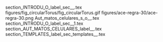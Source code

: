 section_INTRODU_O_label_sec__.tex
figures/fig_circularTorus/fig_circularTorus.gif
figures/ace-regra-30/ace-regra-30.png
Aut_matos_celulares_s_o__.tex
section_INTRODU_O_label_sec__1.tex
section_AUT_MATOS_CELULARES_label__.tex
section_TEMPLATES_label_sec_templates__.tex